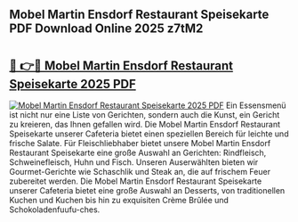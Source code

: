 ## Mobel Martin Ensdorf Restaurant Speisekarte PDF Download Online 2025 z7tM2

# <h2><a href="http://gc5hhp.nevu.top/?p=Mobel+Martin+Ensdorf+Restaurant+Speisekarte">🔗 👉🔴 Mobel Martin Ensdorf Restaurant Speisekarte 2025 PDF</a></h2>

[![Mobel Martin Ensdorf Restaurant Speisekarte 2025 PDF](https://i.imgur.com/dBaPXMq.png)](http://gc5hhp.nevu.top/?p=Mobel+Martin+Ensdorf+Restaurant+Speisekarte)
Ein Essensmenü ist nicht nur eine Liste von Gerichten, sondern auch die Kunst, ein Gericht zu kreieren, das Ihnen gefallen wird. Die Mobel Martin Ensdorf Restaurant Speisekarte unserer Cafeteria bietet einen speziellen Bereich für leichte und frische Salate. Für Fleischliebhaber bietet unsere Mobel Martin Ensdorf Restaurant Speisekarte eine große Auswahl an Gerichten: Rindfleisch, Schweinefleisch, Huhn und Fisch. Unseren Auserwählten bieten wir Gourmet-Gerichte wie Schaschlik und Steak an, die auf frischem Feuer zubereitet werden. Die Mobel Martin Ensdorf Restaurant Speisekarte unserer Cafeteria bietet eine große Auswahl an Desserts, von traditionellen Kuchen und Kuchen bis hin zu exquisiten Crème Brûlée und Schokoladenfuufu-ches.
